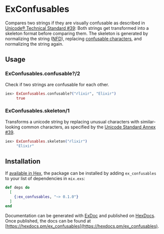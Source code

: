 # ExConfusables

Compares two strings if they are visually confusable as described in [Unicode® Technical Standard #39](https://www.unicode.org/reports/tr39/#Confusable_Detection): Both strings get transformed into a skeleton format before comparing them. The skeleton is generated by normalizing the string ([NFD](http://unicode.org/reports/tr15/#Norm_Forms)), replacing [confusable characters](https://unicode.org/Public/security/latest/confusables.txt), and normalizing the string again.

## Usage

### ExConfusables.confusable?/2

Check if two strings are confusable for each other.

```elixir
iex> ExConfusables.confusable?("ℰlixir", "Elixir")
     true
```

### ExConfusables.skeleton/1

Transforms a unicode string by replacing unusual characters with similar-looking common characters,
  as specified by the [Unicode Standard Annex #39](http://www.unicode.org/reports/tr39/).

```elixir
iex> ExConfusables.skeleton("ℰlixir")
     "Elixir"
```

## Installation

If [available in Hex](https://hex.pm/docs/publish), the package can be installed
by adding `ex_confusables` to your list of dependencies in `mix.exs`:

```elixir
def deps do
  [
    {:ex_confusables, "~> 0.1.0"}
  ]
end
```

Documentation can be generated with [ExDoc](https://github.com/elixir-lang/ex_doc)
and published on [HexDocs](https://hexdocs.pm). Once published, the docs can
be found at [https://hexdocs.pm/ex_confusables](https://hexdocs.pm/ex_confusables).

